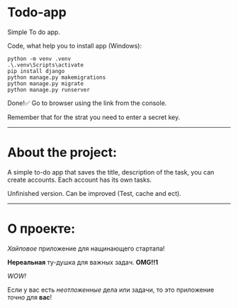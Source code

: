 # Todo-app
Simple To do app.

Code, what help you to install app (Windows):
```
python -m venv .venv
.\.venv\Scripts\activate
pip install django
python manage.py makemigrations
python manage.py migrate
python manage.py runserver
```
Done!:white_check_mark: Go to browser using the link from the console.

Remember that for the strat you need to enter a secret key.
____
# About the project:
A simple to-do app that saves the title, description of the task, you can create accounts. Each account has its own tasks.

Unfinished version. Can be improved (Test, cache and ect).
____
# О проекте:
*Хайповое* приложение для нащинающего стартапа! 

**Нереальная** ту-душка для важных задач. **OMG!!1**

*WOW!*

Если у вас есть *неотложенные* дела или задачи, то это приложение *точно* для **вас**!
